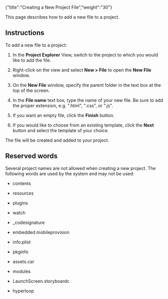 {"title":"Creating a New Project File","weight":"30"}

This page describes how to add a new file to a project.

## Instructions

To add a new file to a project:

1. In the **Project Explorer** View, switch to the project to which you would like to add the file.

2. Right-click on the view and select **New > File** to open the **New File** window.

3. On the **New File** window, specify the parent folder in the text box at the top of the screen.

4. In the **File name** text box, type the name of your new file. Be sure to add the proper extension, e.g. ".html", ".css", or ".js".

5. If you want an empty file, click the **Finish** button.

6. If you would like to choose from an existing template, click the **Next** button and select the template of your choice.


The file will be created and added to your project.

## Reserved words

Several project names are not allowed when creating a new project. The following words are used by the system and may not be used:

* contents

* resources

* plugins

* watch

* \_codesignature

* embedded.mobileprovision

* info.plist

* pkginfo

* assets.car

* modules

* LaunchScreen.storyboardc

* hyperloop
